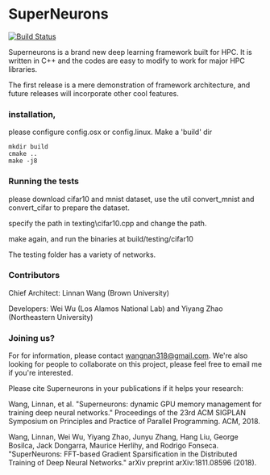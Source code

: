 # SuperNeurons

[![Build Status](https://travis-ci.com/linnanwang/superneurons.svg?token=NaYnnUzyHsfFSY6YVdAG&branch=master)](https://travis-ci.com/linnanwang/superneurons)

Superneurons is a brand new deep learning framework built for HPC. It is written in C++ and the codes are easy to modify to work for major HPC libraries.

The first release is a mere demonstration of framework architecture, and future releases will incorporate other cool features.



### installation,

please configure config.osx or config.linux. Make a 'build' dir
```
mkdir build
cmake ..
make -j8
```
### Running the tests
please download cifar10 and mnist dataset, use the util convert_mnist and convert_cifar to prepare the dataset.

specify the path in texting\cifar10.cpp and change the path.

make again, and run the binaries at build/testing/cifar10

The testing folder has a variety of networks.

### Contributors
Chief Architect: Linnan Wang (Brown University)

Developers: Wei Wu (Los Alamos National Lab) and Yiyang Zhao (Northeastern University)

### Joining us?

For for information, please contact wangnan318@gmail.com. We're also looking for people to collaborate on this project, please feel free to email me if you're interested.

Please cite Superneurons in your publications if it helps your research:
<p>
Wang, Linnan, et al. "Superneurons: dynamic GPU memory management for training deep neural networks." Proceedings of the 23rd ACM SIGPLAN Symposium on Principles and Practice of Parallel Programming. ACM, 2018.
</p>
<p>
Wang, Linnan, Wei Wu, Yiyang Zhao, Junyu Zhang, Hang Liu, George Bosilca, Jack Dongarra, Maurice Herlihy, and Rodrigo Fonseca. "SuperNeurons: FFT-based Gradient Sparsification in the Distributed Training of Deep Neural Networks." arXiv preprint arXiv:1811.08596 (2018).
</p>


